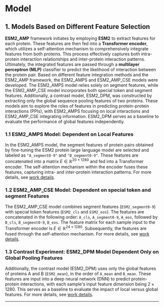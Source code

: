 # Model

## 1. Models Based on Different Feature Selection

**ESM2_AMP** framework initiates by employing **ESM2** to extract features for each protein. These features are then fed into a **Transformer encoder**, which utilizes a self-attention mechanism to comprehensively integrate features from both proteins. This process effectively captures both intra-protein interaction relationships and inter-protein interaction patterns. Ultimately, the integrated features are passed through a **multilayer perceptron (MLP)** classifier to predict the likelihood of interaction between the protein pair.
Based on different feature integration methods and the ESM2_AMP framework, the ESM2_AMPS and ESM2_AMP_CSE models were developed. The ESM2_AMPS model relies solely on segment features, while the ESM2_AMP_CSE model incorporates both special token and segment features. Additionally, a contrast model, ESM2_DPM, was constructed by extracting only the global sequence pooling features of two proteins. These models aim to explore the roles of features in predicting protein-protein interactions (PPIs), with ESM2_AMPS focusing on local interactions and ESM2_AMP_CSE integrating information. ESM2_DPM serves as a baseline to evaluate the performance of global features independently.

### 1.1 ESM2_AMPS Model: Dependent on Local Features

In the ESM2_AMPS model, the segment features of protein pairs obtained by fine-tuning the ESM2 protein large language model are selected and labeled as `"A_segment0-9"` and `"B_segment0-9"`. These features are concatenated into a matrix $E \in \mathbb{R}^{20 \times 1280}$ and fed into a Transformer encoder. The self-attention mechanism within the encoder fuses these features, capturing intra- and inter-protein interaction patterns. For more details, see [work details](https://github.com/ywwy-qn/ESM2_AMP/blob/main/Models/ESM2_AMPS/ESM2_AMPS%20model%20Code.py).

### 1.2 ESM2_AMP_CSE Model: Dependent on special token and segment Features

The ESM2_AMP_CSE model combines segment features (`ESM2_segment0-9`) with special token features (`ESM2_cls` and `ESM2_eos`). The features are concatenated in the following order: `A_cls`, `A_segment0-9`, `A_eos`, followed by `B_cls`, `B_segment0-9`, `B_eos`. The feature matrix for each sample input to the Transformer encoder is $E \in \mathbb{R}^{24 \times 1280}$. Subsequently, the features are fused through the self-attention mechanism. For more details, see [work details](https://github.com/ywwy-qn/ESM2_AMP/blob/main/Models/ESM2_AMP_CSE/ESM2_AMP_CSE%20model%20Code.py).

### 1.3 Contrast Experiment: ESM2_DPM Model Dependent Only on Global Pooling Features

Additionally, the contrast model (ESM2_DPM) uses only the global features of proteins A and B (`ESM2_mean`), in the order of `A_mean` and `B_mean`. These features are input into a deep neural network (DNN) to predict protein-protein interactions, with each sample's input feature dimension being $2 \times 1280$. This serves as a baseline to evaluate the impact of local versus global features. For more details, see [work details](https://github.com/ywwy-qn/ESM2_AMP/blob/main/Models/ESM2_DPM/ESM2_DPM%20model%20Code.py).

---

